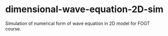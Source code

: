 # dimensional-wave-equation-2D-sim
Simulation of numerical form of wave equation in 2D model for FOGT course.
